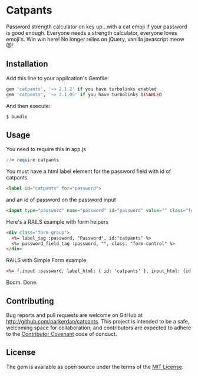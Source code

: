 # Catpants

Password strength calculator on key up...with a cat emoji if your password is good enough.
Everyone needs a strength calculator, everyone loves emoji's.  Win win here!  No longer relies on jQuery, vanilla javascript meow 😻!



## Installation

Add this line to your application's Gemfile:

```ruby
gem 'catpants', '~> 2.1.2' if you have turbolinks enabled
gem 'catpants', '~> 2.1.05' if you have turbolinks DISABLED
```

And then execute:
```ruby
$ bundle
```

## Usage

You need to require this in app.js
```ruby
//= require catpants
```

You must have a html label element for the password field with id of catpants.
```html
<label id="catpants" for="password">
```
and an id of password on the password input
```html
<input type="password" name="password" id="password" value="" class="form-control">
```
Here's a RAILS example with form helpers
```html
<div class="form-group">
  <%= label_tag :password, "Password", id:"catpants" %>
  <%= password_field_tag :password, "", class: "form-control" %>
</div>
```
RAILS with Simple Form example
```html
<%= f.input :password, label_html: { id: 'catpants' }, input_html: {id:'password'} %>
```



Boom. Done.



## Contributing

Bug reports and pull requests are welcome on GitHub at http://github.com/parkerdan/catpants. This project is intended to be a safe, welcoming space for collaboration, and contributors are expected to adhere to the [Contributor Covenant](contributor-covenant.org) code of conduct.


## License

The gem is available as open source under the terms of the [MIT License](http://opensource.org/licenses/MIT).
